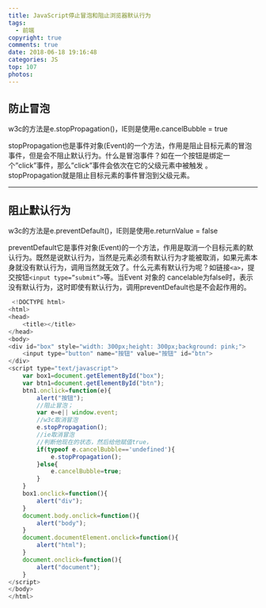 ```yaml
---
title: JavaScript停止冒泡和阻止浏览器默认行为
tags:
  - 前端
copyright: true
comments: true
date: 2018-06-18 19:16:48
categories: JS
top: 107
photos:
---
```


## 防止冒泡

w3c的方法是e.stopPropagation()，IE则是使用e.cancelBubble = true

stopPropagation也是事件对象(Event)的一个方法，作用是阻止目标元素的冒泡事件，但是会不阻止默认行为。什么是冒泡事件？如在一个按钮是绑定一个”click”事件，那么”click”事件会依次在它的父级元素中被触发 。stopPropagation就是阻止目标元素的事件冒泡到父级元素。

---
<!-- more -->

## 阻止默认行为

w3c的方法是e.preventDefault()，IE则是使用e.returnValue = false

preventDefault它是事件对象(Event)的一个方法，作用是取消一个目标元素的默认行为。既然是说默认行为，当然是元素必须有默认行为才能被取消，如果元素本身就没有默认行为，调用当然就无效了。什么元素有默认行为呢？如链接`<a>`，提交按钮`<input type=”submit”>`等。当Event 对象的 cancelable为false时，表示没有默认行为，这时即使有默认行为，调用preventDefault也是不会起作用的。

```javascript
 <!DOCTYPE html>
<html>
<head>
	<title></title>
</head>
<body>
<div id="box" style="width: 300px;height: 300px;background: pink;">
	<input type="button" name="按钮" value="按钮" id="btn">
</div>
<script type="text/javascript">
	var box1=document.getElementById("box");
	var btn1=document.getElementById("btn");
	btn1.onclick=function(e){
		alert("按钮");
		//阻止冒泡；
		var e=e|| window.event;
		//w3c取消冒泡
		e.stopPropagation();
		//ie取消冒泡
		//判断他现在的状态，然后给他赋值true，
		if(typeof e.cancelBubble=='undefined'){
			e.stopPropagation();
		}else{
			e.cancelBubble=true;
		}
	}
	box1.onclick=function(){
		alert("div");
	}
	document.body.onclick=function(){
		alert("body");
	}
	document.documentElement.onclick=function(){
		alert("html");
	}
	document.onclick=function(){
		alert("document");
	}
</script>
</body>
</html>
```